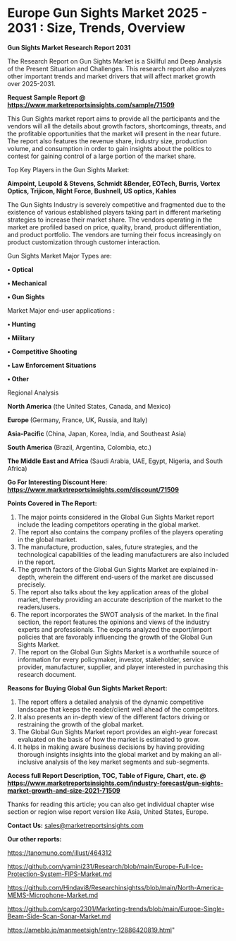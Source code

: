 # Europe Gun Sights Market 2025 - 2031 : Size, Trends, Overview

<strong>Gun Sights Market Research Report 2031</strong>

The Research Report on Gun Sights Market is a Skillful and Deep Analysis of the Present Situation and Challenges. This research report also analyzes other important trends and market drivers that will affect market growth over 2025-2031.

<strong>Request Sample Report @ <a href=https://www.marketreportsinsights.com/sample/71509>https://www.marketreportsinsights.com/sample/71509</a></strong>

This Gun Sights market report aims to provide all the participants and the vendors will all the details about growth factors, shortcomings, threats, and the profitable opportunities that the market will present in the near future. The report also features the revenue share, industry size, production volume, and consumption in order to gain insights about the politics to contest for gaining control of a large portion of the market share.

Top Key Players in the Gun Sights Market:

<strong>Aimpoint, Leupold & Stevens, Schmidt &Bender, EOTech, Burris, Vortex Optics, Trijicon, Night Force, Bushnell, US optics, Kahles</strong>

The Gun Sights Industry is severely competitive and fragmented due to the existence of various established players taking part in different marketing strategies to increase their market share. The vendors operating in the market are profiled based on price, quality, brand, product differentiation, and product portfolio. The vendors are turning their focus increasingly on product customization through customer interaction.

Gun Sights Market Major Types are:

<strong>• Optical

• Mechanical

• Gun Sights</strong>

Market Major end-user applications :

<strong>• Hunting

• Military

• Competitive Shooting

• Law Enforcement Situations

• Other</strong>

Regional Analysis

</u><strong><b>North America</b></strong> (the United States, Canada, and Mexico)

<strong><b>Europe </b></strong>(Germany, France, UK, Russia, and Italy)

<strong><b>Asia-Pacific</b></strong> (China, Japan, Korea, India, and Southeast Asia)

<strong><b>South America</b></strong> (Brazil, Argentina, Colombia, etc.)

<strong><b>The Middle East and Africa</b></strong> (Saudi Arabia, UAE, Egypt, Nigeria, and South Africa)

<strong>Go For Interesting Discount Here: <a href=https://www.marketreportsinsights.com/discount/71509>https://www.marketreportsinsights.com/discount/71509</a></strong>

<strong>Points Covered in The Report:</strong>
<ol>
  <li>The major points considered in the Global Gun Sights Market report include the leading competitors operating in the global market.</li>
  <li>The report also contains the company profiles of the players operating in the global market.</li>
  <li>The manufacture, production, sales, future strategies, and the technological capabilities of the leading manufacturers are also included in the report.</li>
  <li>The growth factors of the Global Gun Sights Market are explained in-depth, wherein the different end-users of the market are discussed precisely.</li>
  <li>The report also talks about the key application areas of the global market, thereby providing an accurate description of the market to the readers/users.</li>
  <li>The report incorporates the SWOT analysis of the market. In the final section, the report features the opinions and views of the industry experts and professionals. The experts analyzed the export/import policies that are favorably influencing the growth of the Global Gun Sights Market.</li>
  <li>The report on the Global Gun Sights Market is a worthwhile source of information for every policymaker, investor, stakeholder, service provider, manufacturer, supplier, and player interested in purchasing this research document.</li>
</ol>
<strong>Reasons for Buying Global Gun Sights Market Report:</strong>

<ol>
  <li>The report offers a detailed analysis of the dynamic competitive landscape that keeps the reader/client well ahead of the competitors.</li>
  <li>It also presents an in-depth view of the different factors driving or restraining the growth of the global market.</li>
  <li>The Global Gun Sights Market report provides an eight-year forecast evaluated on the basis of how the market is estimated to grow.</li>
  <li>It helps in making aware business decisions by having providing thorough insights insights into the global market and by making an all-inclusive analysis of the key market segments and sub-segments.</li>
</ol>
<strong>Access full Report Description, TOC, Table of Figure, Chart, etc. @ <a href=https://www.marketreportsinsights.com/industry-forecast/gun-sights-market-growth-and-size-2021-71509>https://www.marketreportsinsights.com/industry-forecast/gun-sights-market-growth-and-size-2021-71509</a></strong>


Thanks for reading this article; you can also get individual chapter wise section or region wise report version like Asia, United States, Europe.

<strong>Contact Us:</strong>
sales@marketreportsinsights.com

<strong>Our other reports:</strong>

<a href=https://tanomuno.com/illust/464312>https://tanomuno.com/illust/464312</a>

<a href=https://github.com/yamini231/Research/blob/main/Europe-Full-Ice-Protection-System-FIPS-Market.md>https://github.com/yamini231/Research/blob/main/Europe-Full-Ice-Protection-System-FIPS-Market.md</a>

<a href=https://github.com/Hindavi8/Researchinsightss/blob/main/North-America-MEMS-Microphone-Market.md>https://github.com/Hindavi8/Researchinsightss/blob/main/North-America-MEMS-Microphone-Market.md</a>

<a href=https://github.com/cargo2301/Marketing-trends/blob/main/Europe-Single-Beam-Side-Scan-Sonar-Market.md>https://github.com/cargo2301/Marketing-trends/blob/main/Europe-Single-Beam-Side-Scan-Sonar-Market.md</a>

<a href=https://ameblo.jp/manmeetsigh/entry-12886420819.html>https://ameblo.jp/manmeetsigh/entry-12886420819.html</a>"

